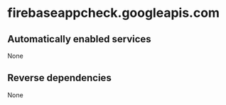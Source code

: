 # firebaseappcheck.googleapis.com

## Automatically enabled services

None

## Reverse dependencies

None
